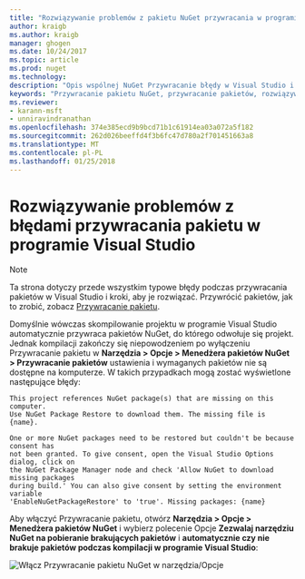 ```yaml
---
title: "Rozwiązywanie problemów z pakietu NuGet przywracania w programie Visual Studio | Dokumentacja firmy Microsoft"
author: kraigb
ms.author: kraigb
manager: ghogen
ms.date: 10/24/2017
ms.topic: article
ms.prod: nuget
ms.technology: 
description: "Opis wspólnej NuGet Przywracanie błędy w Visual Studio i sposoby ich rozwiązywania."
keywords: "Przywracanie pakietu NuGet, przywracanie pakietów, rozwiązywania problemów, rozwiązywanie problemów"
ms.reviewer:
- karann-msft
- unniravindranathan
ms.openlocfilehash: 374e385ecd9b9bcd71b1c61914ea03a072a5f182
ms.sourcegitcommit: 262d026beeffd4f3b6fc47d780a2f701451663a8
ms.translationtype: MT
ms.contentlocale: pl-PL
ms.lasthandoff: 01/25/2018
---
```

# <a name="troubleshooting-package-restore-errors-in-visual-studio"></a>Rozwiązywanie problemów z błędami przywracania pakietu w programie Visual Studio

> [!Note]
> Ta strona dotyczy przede wszystkim typowe błędy podczas przywracania pakietów w Visual Studio i kroki, aby je rozwiązać. Przywrócić pakietów, jak to zrobić, zobacz [Przywracanie pakietu](../Consume-Packages/Package-Restore.md#enabling-and-disabling-package-restore).

Domyślnie wówczas skompilowanie projektu w programie Visual Studio automatycznie przywraca pakietów NuGet, do którego odwołuje się projekt. Jednak kompilacji zakończy się niepowodzeniem po wyłączeniu Przywracanie pakietu w **Narzędzia > Opcje > Menedżera pakietów NuGet > Przywracanie pakietów** ustawienia i wymaganych pakietów nie są dostępne na komputerze. W takich przypadkach mogą zostać wyświetlone następujące błędy:

```output
This project references NuGet package(s) that are missing on this computer.
Use NuGet Package Restore to download them. The missing file is {name}.
```

```output
One or more NuGet packages need to be restored but couldn't be because consent has
not been granted. To give consent, open the Visual Studio Options dialog, click on
the NuGet Package Manager node and check 'Allow NuGet to download missing packages
during build.' You can also give consent by setting the environment variable
'EnableNuGetPackageRestore' to 'true'. Missing packages: {name} 
```

Aby włączyć Przywracanie pakietu, otwórz **Narzędzia > Opcje > Menedżera pakietów NuGet** i wybierz polecenie Opcje **Zezwalaj narzędziu NuGet na pobieranie brakujących pakietów** i **automatycznie czy nie brakuje pakietów podczas kompilacji w programie Visual Studio**:

![Włącz Przywracanie pakietu NuGet w narzędzia/Opcje](../Consume-Packages/media/restore-01-autorestoreoptions.png)
